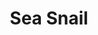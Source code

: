 ---
title: "Sea Snail"
type: "thumb"
weight: 2
draft: false
url_sml: "/images/illustration/sea_snail.jpg"
url_lge: "/images/illustration/sea_snail_lrg.jpg"
---